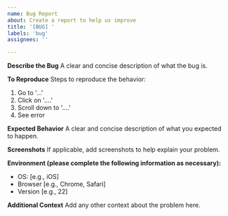 ```yaml
---
name: Bug Report
about: Create a report to help us improve
title: '[BUG] '
labels: 'bug'
assignees: ''

---
```


**Describe the Bug**
A clear and concise description of what the bug is.

**To Reproduce**
Steps to reproduce the behavior:
1. Go to '...'
2. Click on '....'
3. Scroll down to '....'
4. See error

**Expected Behavior**
A clear and concise description of what you expected to happen.

**Screenshots**
If applicable, add screenshots to help explain your problem.

**Environment (please complete the following information as necessary):**
- OS: [e.g., iOS]
- Browser [e.g., Chrome, Safari]
- Version [e.g., 22]

**Additional Context**
Add any other context about the problem here.
